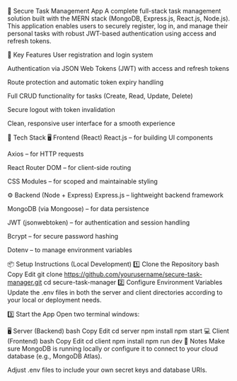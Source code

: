 🔐 Secure Task Management App
A complete full-stack task management solution built with the MERN stack (MongoDB, Express.js, React.js, Node.js). This application enables users to securely register, log in, and manage their personal tasks with robust JWT-based authentication using access and refresh tokens.

🚀 Key Features
User registration and login system

Authentication via JSON Web Tokens (JWT) with access and refresh tokens

Route protection and automatic token expiry handling

Full CRUD functionality for tasks (Create, Read, Update, Delete)

Secure logout with token invalidation

Clean, responsive user interface for a smooth experience

🧰 Tech Stack
🖥 Frontend (React)
React.js – for building UI components

Axios – for HTTP requests

React Router DOM – for client-side routing

CSS Modules – for scoped and maintainable styling

⚙️ Backend (Node + Express)
Express.js – lightweight backend framework

MongoDB (via Mongoose) – for data persistence

JWT (jsonwebtoken) – for authentication and session handling

Bcrypt – for secure password hashing

Dotenv – to manage environment variables

📦 Setup Instructions (Local Development)
1️⃣ Clone the Repository
bash
Copy
Edit
git clone https://github.com/yourusername/secure-task-manager.git
cd secure-task-manager
2️⃣ Configure Environment Variables
Update the .env files in both the server and client directories according to your local or deployment needs.

3️⃣ Start the App
Open two terminal windows:

🖥 Server (Backend)
bash
Copy
Edit
cd server
npm install
npm start
💻 Client (Frontend)
bash
Copy
Edit
cd client
npm install
npm run dev
📝 Notes
Make sure MongoDB is running locally or configure it to connect to your cloud database (e.g., MongoDB Atlas).

Adjust .env files to include your own secret keys and database URIs.
